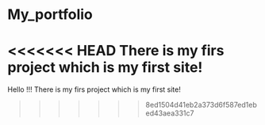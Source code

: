 # My_portfolio
<<<<<<< HEAD
There is my firs project which is my first site!
=======
Hello !!!
There is my firs project which is my first site! 

>>>>>>> 8ed1504d41eb2a373d6f587ed1ebed43aea331c7

